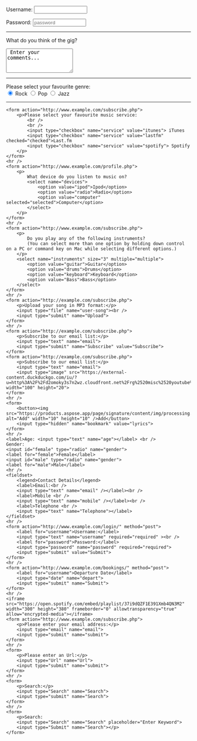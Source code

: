 <!DOCTYPE html>
<html>
<head>
	<title>Forms</title>
</head>
<body>
	<form action="http://example.com/subscribe.php" method="get">
		<p>Username:
			<input type="text" name="username" size="15" maxlength="30">
		</p>
		<p>Password:
			<input type="password" name="password" size="15" maxlength="30" placeholder="password">
		</p>
		<hr />
	</form>
	<form action="http://example.com/subscribe.php" method="get">
		<p>What do you think of the gig?</p>
		<textarea name="comments" cols="20" rows="4"> Enter your comments...</textarea>
	</form>
	<hr>
	<form action="http://www.example.com/profile.php">
		<p>
			Please select your favourite genre:
			<br />
			<input type="radio" name="genre" value="rock" checked="checked" /> Rock
			<input type="radio" name="genre" value="pop" /> Pop
			<input type="radio" name="genre" value="jazz" /> Jazz
		</p>
	</form>
	<hr />
	
	<form action="http://www.example.com/subscribe.php">
		<p>Please select your favourite music service:
			<br />
			<br />
			<input type="checkbox" name="service" value="itunes"> iTunes
			<input type="checkbox" name="service" value="lastfm" checked="checked">Last.fm
			<input type="checkbox" name="service" value="spotify"> Spotify
		</p>
	</form>
	<hr />
	<form action="http://www.example.com/profile.php">
		<p>
			What device do you listen to music on?
			<select name="devices">
				<option value="ipod">Ipod</option>
				<option value="radio">Radio</option>
				<option value="computer" selected="selected">Computer</option>
			</select>
		</p>
	</form>
	<hr />
	<form action="http://www.example.com/subscribe.php">
		<p>
			Do you play any of the following instruments?
			(You can select more than one option by holding down control on a PC or command key on Mac while selecting different options.)
		</p>
		<select name="instruments" size="3" multiple="multiple">
			<option value="guitar">Guitar</option>
			<option value="drums">Drums</option>
			<option value="keyboard">Keyboard</option>
			<option value="Bass">Bass</option>
		</select>
	</form>
	<hr />
	<form action="http://example.com/subscribe.php">
		<p>Upload your song in MP3 format:</p>
		<input type="file" name="user-song"><br />
		<input type="submit" name="Upload">
	</form>
	<hr />
	<form action="http://example.com/subscribe.php">
		<p>Subscribe to our email list:</p>
		<input type="text" name="email">
		<input type="submit" name="Subscribe" value="Subscribe">
	</form>
	<form action="http://example.com/subscribe.php">
		<p>Subscribe to our email list:</p>
		<input type="text" name="email">
		<input type="image" src="https://external-content.duckduckgo.com/iu/?u=http%3A%2F%2Fd2omoky3s7n2wz.cloudfront.net%2Frg%2520misc%2520youtube%2520subscribe%2520button%2520small.png&f=1&nofb=1" width="100" height="20">
	</form>
	<hr />
	<form>
		<button><img src="https://products.aspose.app/page/signature/content/img/processing.gif" alt="Add" width="10" height="10" />Add</button>
		<input type="hidden" name="bookmark" value="lyrics">
	</form>
	<hr />
	<label>Age: <input type="text" name="age"></label> <br />
	Gender:
	<input id="female" type="radio" name="gender">
	<label for="female">Female</label>
	<input id="male" type="radio" name="gender">
	<label for="male">Male</label>
	<hr />
	<fieldset>
		<legend>Contact Details</legend>
		<label>Email:<br />
		<input type="text" name="email" /></label><br />
		<label>Mobile <br />
		<input type="text" name="mobile" /></label><br />
		<label>Telephone <br />
		<input type="text" name="Telephone"></label>
	</fieldset>
	<hr />
	<form action="http://www.example.com/login/" method="post">
		<label for="username">Username:</label>
		<input type="text" name="username" required="required" ><br />
		<label for="password">Password:</label>
		<input type="password" name="password" required="required">
		<input type="submit" value="Submit">
	</form>
	<hr />
	<form action="http://www.example.com/bookings/" method="post">
		<label for="username">Departure Date</label>
		<input type="date" name="depart">
		<input type="submit" name="Submit">
	</form>
	<hr />
	<iframe src="https://open.spotify.com/embed/playlist/37i9dQZF1E391Xmb4QN3M2" width="300" height="380" frameborder="0" allowtransparency="true" allow="encrypted-media"></iframe>
	<form action="http://www.example.com/subscribe.php">
		<p>Please enter your email address:</p>
		<input type="email" name="email">
		<input type="submit" name="submit">
	</form>
	<hr />
	<form>
		<p>Please enter an Url:</p>
		<input type="Url" name="Url">
		<input type="submit" name="submit">
	</form>
	<hr />
	<form>
		<p>Search:</p>
		<input type="Search" name="Search">
		<input type="submit" name="Search">
	</form>
	<hr />
	<form>
		<p>Search:
		<input type="Search" name="Search" placeholder="Enter Keyword">
		<input type="Submit" name="Search"></p>
	</form>
</body>
</html>
